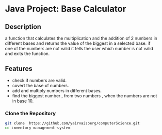 # Java Project: Base Calculator

## Description

a function that calculates the multiplication and the addition of 2 numbers in different bases and returns the value of the biggest in a selected base.
if one of the numbers are not valid it tells the user which number is not valid and exits the function.
## Features
- check if numbers are valid.
- covert the base of numbers.
- add and multiply numbers in different bases.
- find the biggest number , from two numbers , when the numbers are not in base 10.

### Clone the Repository
```bash
git clone  https://github.com/yairvaisberg/computerScience.git
cd inventory-management-system
